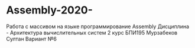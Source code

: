 # Assembly-2020-
Работа с массивом на языке программирование Assembly
Дисциплина - Архитектура вычислительных систем 2 курс 
БПИ195 Мурзабеков Султан
Вариант №6
